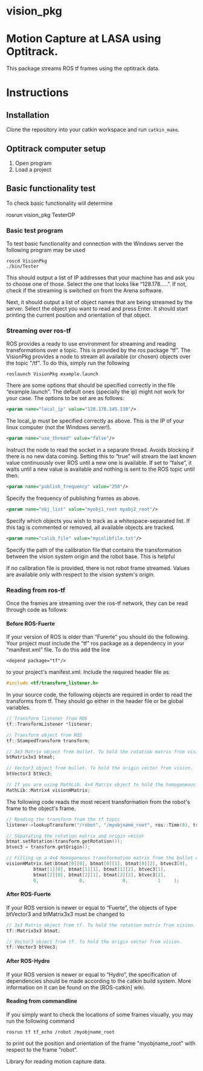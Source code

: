 # vision_pkg

# Motion Capture at LASA using Optitrack.

This package streams ROS tf frames using the optitrack data.

# Instructions

## Installation

Clone the repository into your catkin workspace and run `catkin_make`.

## Optitrack computer setup

 1. Open program
 2. Load a project

## Basic functionality test

To check basic functionality
will determine

rosrun vision_pkg TesterOP


### Basic test program

To test basic functionality and connection with the Windows server the following program may be used

    roscd VisionPkg
    ./bin/Tester

This should output a list of IP addresses that your machine has and ask you to choose one of those. Select the one that looks like “128.178.....”. If not, check if the streaming is switched on from the Arena software.

Next, it should output a list of object names that are being streamed by the server. Select the object you want to read and press Enter. It should start printing the current position and orientation of that object.

### Streaming over ros-tf

ROS provides a ready to use environment for streaming and reading transformations over a topic. This is provided by the ros package “tf”. The VisionPkg provides a node to stream all available (or chosen) objects over the topic "/tf". To do this, simply run the following

    roslaunch VisionPkg example.launch

There are some options that should be specified correctly in the file “example.launch”. The default ones (specially the ip) might not work for your case. The options to be set are as follows:

``` xml
<param name="local_ip" value="128.178.145.139"/>
```

The local\_ip must be specified correctly as above. This is the IP of your linux computer (not the Windows server!).

``` xml
<param name="use_thread" value="false"/>
```

Instruct the node to read the socket in a separate thread. Avoids blocking if there is no new data coming. Setting this to “true” will stream the last known value continuously over ROS until a new one is available. If set to “false”, it waits until a new value is available and nothing is sent to the ROS topic until then.

``` xml
<param name="publish_frequency" value="250"/>
```

Specify the frequency of publishing frames as above.

``` xml
<param name="obj_list" value="myobj1_root myobj2_root"/>
```

Specify which objects you wish to track as a whitespace-separated list. If this tag is commented or removed, all available objects are tracked.

``` xml
<param name="calib_file" value="mycalibfile.txt"/>
```

Specify the path of the calibration file that contains the transformation between the vision system origin and the robot base. This is helpful


If no calibration file is provided, there is not robot frame streamed. Values are available only with respect to the vision system's origin.

### Reading from ros-tf

Once the frames are streaming over the ros-tf network, they can be read through code as follows:

#### Before ROS-Fuerte

If your version of ROS is older than “Furerte” you should do the following. Your project must include the “tf” ros package as a dependency in your “manifest.xml” file. To do this add the line

``` text
<depend package="tf"/>
```

to your project's manifest.xml. Include the required header file as:

``` cpp
#include <tf/transform_listener.h>
```

In your source code, the following objects are required in order to read the transforms from tf. They should go either in the header file or be global variables.

``` cpp
// Transform listener from ROS
tf::TransformListener *listener;

// Transform object from ROS
tf::StampedTransform transform;

// 3x3 Matrix object from bullet. To hold the rotation matrix from vision.
btMatrix3x3 btmat;

// Vector3 object from bullet. To hold the origin vector from vision.
btVector3 btVec3;

// If you are using MathLib. 4x4 Matrix object to hold the homogeneous transformation
MathLib::Matrix4 visionHMatrix;
```

The following code reads the most recent transformation from the robot's frame to the object's frame.

``` cpp
// Reading the transform from the tf topic
listener->lookupTransform("/robot", "/myobjname_root", ros::Time(0), transform);

// Separating the rotation matrix and origin vector
btmat.setRotation(transform.getRotation());
btvec3 = transform.getOrigin();

// Filling up a 4x4 Homogeneous transformation matrix from the bullet datatypes above
visionHMatrix.Set(btmat[0][0], btmat[0][1], btmat[0][2], btvec3[0],
          btmat[1][0], btmat[1][1], btmat[1][2], btvec3[1],
          btmat[2][0], btmat[2][1], btmat[2][2], btvec3[2],
          0,               0,              0,           1     );
```

#### After ROS-Fuerte

If your ROS version is newer or equal to “Fuerte”, the objects of type btVector3 and btMatrix3x3 must be changed to

``` cpp
// 3x3 Matrix object from tf. To hold the rotation matrix from vision.
tf::Matrix3x3 btmat;

// Vector3 object from tf. To hold the origin vector from vision.
tf::Vector3 btVec3;
```

#### After ROS-Hydro

If your ROS version is newer or equal to “Hydro”, the specification of dependencies should be made according to the catkin build system. More information on it can be found on the [ROS-catkin] wiki.

#### Reading from commandline

If you simply want to check the locations of some frames visually, you may run the following command

``rosrun tf tf_echo /robot /myobjname_root``

to print out the position and orientation of the frame "myobjname_root" with respect to the frame "robot".

Library for reading motion capture data.
